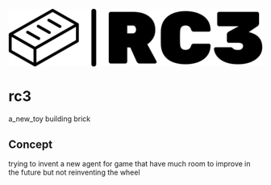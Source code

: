 ![project logo](/assets/logo.png)

# rc3
a_new_toy building brick

## Concept
trying to invent a new agent for game that have much room to improve in the future but not reinventing the wheel
